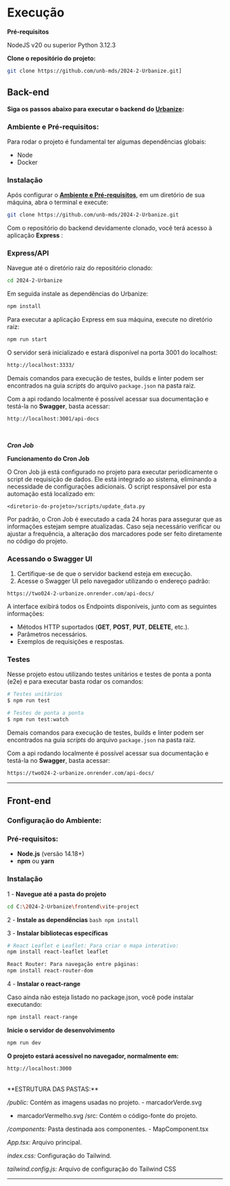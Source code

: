 # Execução

**Pré-requisitos**

NodeJS v20 ou superior
Python 3.12.3

**Clone o repositório do projeto:**

```bash
git clone https://github.com/unb-mds/2024-2-Urbanize.git]
```



## **Back-end**

**Siga os passos abaixo para executar o **backend** do [**Urbanize**](#):**

### Ambiente e Pré-requisitos:

Para rodar o projeto é fundamental ter algumas dependências globais:

- Node
- Docker


### Instalação

Após configurar o [**Ambiente e Pré-requisitos**](https://unb-mds.github.io/2024-2-Urbanize/arquitetura/), em um diretório de sua máquina, abra o terminal e execute:

```bash
git clone https://github.com/unb-mds/2024-2-Urbanize.git
```

Com o repositório do backend devidamente clonado, você terá acesso à aplicação **Express** :

### **Express/API**

Navegue até o diretório raiz do repositório clonado:

```bash
cd 2024-2-Urbanize
```
Em seguida instale as dependências do Urbanize:

```bash
npm install
```


Para executar a aplicação Express em sua máquina, execute no diretório raiz:

```bash
npm run start
```
O servidor será inicializado e estará disponível na porta 3001 do localhost:

```bash
http://localhost:3333/
```

Demais comandos para execução de testes, builds e linter podem ser encontrados na guia _scripts_  do arquivo `package.json` na pasta raiz.

Com a api rodando localmente é possível acessar sua documentação e testá-la no **Swagger**, basta acessar:

```bash
http://localhost:3001/api-docs
```
<br>

***Cron Job***


 **Funcionamento do Cron Job**

O Cron Job já está configurado no projeto para executar periodicamente o script de requisição de dados. Ele está integrado ao sistema, eliminando a necessidade de configurações adicionais. O script responsável por esta automação está localizado em:

```plaintext
<diretorio-do-projeto>/scripts/update_data.py
```

Por padrão, o Cron Job é executado a cada 24 horas para assegurar que as informações estejam sempre atualizadas. Caso seja necessário verificar ou ajustar a frequência, a alteração dos marcadores pode ser feito diretamente no código do projeto.


### Acessando o Swagger UI

1. Certifique-se de que o servidor backend esteja em execução.
2. Acesse o Swagger UI pelo navegador utilizando o endereço padrão:

```plaintext
https://two024-2-urbanize.onrender.com/api-docs/
```

A interface exibirá todos os Endpoints disponíveis, junto com as seguintes informações:

- Métodos HTTP suportados (**GET**, **POST**, **PUT**, **DELETE**, etc.).
- Parâmetros necessários.
- Exemplos de requisições e respostas.








###  **Testes**

Nesse projeto estou utilizando testes unitários e testes de ponta a ponta (e2e) e para executar basta rodar os comandos:

```bash
# Testes unitários
$ npm run test

# Testes de ponta a ponta
$ npm run test:watch
```

Demais comandos para execução de testes, builds e linter podem ser encontrados na guia _scripts_  do arquivo `package.json` na pasta raiz.

Com a api rodando localmente é possível acessar sua documentação e testá-la no **Swagger**, basta acessar:

```bash
https://two024-2-urbanize.onrender.com/api-docs/
```




---


## **Front-end**

### Configuração do Ambiente:

### Pré-requisitos:
- **Node.js** (versão 14.18+)
- **npm** ou **yarn**

### Instalação

1 - **Navegue até a pasta do projeto**  
   ```bash
   cd C:\2024-2-Urbanize\frontend\vite-project
   ```

2 - **Instale as dependências**
    ```bash
    npm install
    ```

3 - **Instalar bibliotecas específicas**
```bash
# React Leaflet e Leaflet: Para criar o mapa interativo:
npm install react-leaflet leaflet
```
```bash
React Router: Para navegação entre páginas:
npm install react-router-dom
```
4 - **Instalar o react-range** 

Caso ainda não esteja listado no package.json, você pode instalar executando:
```bash
npm install react-range
```
 **Inicie o servidor de desenvolvimento**

```bash
npm run dev
```

 **O projeto estará acessível no navegador, normalmente em:**

 ```bash
http://localhost:3000
 ```


<br>
**ESTRUTURA DAS PASTAS:**

*/public:* Contém as imagens usadas no projeto. 
	- marcadorVerde.svg 

- marcadorVermelho.svg
/src: Contém o código-fonte do projeto.

*/components:* Pasta destinada aos componentes.
	- MapComponent.tsx

*App.tsx:* Arquivo principal.

*index.css:* Configuração do Tailwind. 

*tailwind.config.js:* Arquivo de configuração do Tailwind CSS

---






